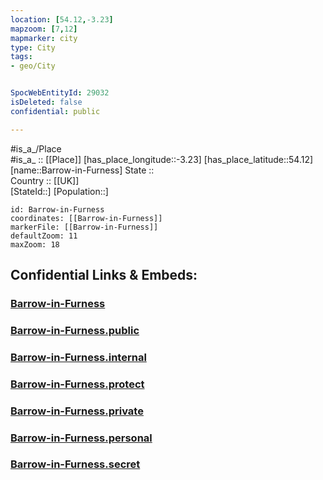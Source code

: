 ```yaml
---
location: [54.12,-3.23] 
mapzoom: [7,12] 
mapmarker: city 
type: City
tags:
- geo/City


SpocWebEntityId: 29032
isDeleted: false
confidential: public

---
```

#is_a_/Place  
#is_a_ :: [[Place]] 
[has_place_longitude::-3.23] 
[has_place_latitude::54.12] 
[name::Barrow-in-Furness] 
State ::  
Country :: [[UK]]  
[StateId::] 
[Population::] 



```leaflet
id: Barrow-in-Furness
coordinates: [[Barrow-in-Furness]] 
markerFile: [[Barrow-in-Furness]] 
defaultZoom: 11 
maxZoom: 18
```


## Confidential Links & Embeds: 

### [Barrow-in-Furness](/_Standards/Earth/Continent/Europe/Europe~North/UK/England/Regions~England/North_West_England/Cumbria/cities~Cumbria/Barrow-in-Furness/cities~Barrow-in-Furness/Barrow-in-Furness.md) 

### [Barrow-in-Furness.public](/_public/Earth/Continent/Europe/Europe~North/UK/England/Regions~England/North_West_England/Cumbria/cities~Cumbria/Barrow-in-Furness/cities~Barrow-in-Furness/Barrow-in-Furness.public.md) 

### [Barrow-in-Furness.internal](/_internal/Earth/Continent/Europe/Europe~North/UK/England/Regions~England/North_West_England/Cumbria/cities~Cumbria/Barrow-in-Furness/cities~Barrow-in-Furness/Barrow-in-Furness.internal.md) 

### [Barrow-in-Furness.protect](/_protect/Earth/Continent/Europe/Europe~North/UK/England/Regions~England/North_West_England/Cumbria/cities~Cumbria/Barrow-in-Furness/cities~Barrow-in-Furness/Barrow-in-Furness.protect.md) 

### [Barrow-in-Furness.private](/_private/Earth/Continent/Europe/Europe~North/UK/England/Regions~England/North_West_England/Cumbria/cities~Cumbria/Barrow-in-Furness/cities~Barrow-in-Furness/Barrow-in-Furness.private.md) 

### [Barrow-in-Furness.personal](/_personal/Earth/Continent/Europe/Europe~North/UK/England/Regions~England/North_West_England/Cumbria/cities~Cumbria/Barrow-in-Furness/cities~Barrow-in-Furness/Barrow-in-Furness.personal.md) 

### [Barrow-in-Furness.secret](/_secret/Earth/Continent/Europe/Europe~North/UK/England/Regions~England/North_West_England/Cumbria/cities~Cumbria/Barrow-in-Furness/cities~Barrow-in-Furness/Barrow-in-Furness.secret.md)

